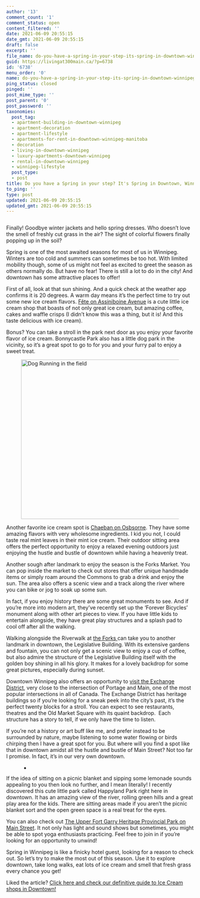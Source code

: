 ```yaml
---
author: '13'
comment_count: '1'
comment_status: open
content_filtered: ''
date: 2021-06-09 20:55:15
date_gmt: 2021-06-09 20:55:15
draft: false
excerpt: ''
file_name: do-you-have-a-spring-in-your-step-its-spring-in-downtown-winnipeg.md
guid: https://livingat300main.ca/?p=6738
id: '6738'
menu_order: '0'
name: do-you-have-a-spring-in-your-step-its-spring-in-downtown-winnipeg
ping_status: closed
pinged: ''
post_mime_type: ''
post_parent: '0'
post_password: ''
taxonomies:
  post_tag:
  - apartment-building-in-downtown-winnipeg
  - apartment-decoration
  - apartment-lifestyle
  - apartments-for-rent-in-downtown-winnipeg-manitoba
  - decoration
  - living-in-downtown-winnipeg
  - luxury-apartments-downtown-winnipeg
  - rental-in-downtown-winnipeg
  - winnipeg-lifestyle
  post_type:
  - post
title: Do you have a Spring in your step? It's Spring in Downtown, Winnipeg!
to_ping: ''
type: post
updated: 2021-06-09 20:55:15
updated_gmt: 2021-06-09 20:55:15
---
```

<!-- wp:image {"id":6754,"sizeSlug":"large","linkDestination":"none"} -->
<figure class="wp-block-image size-large"><img src="https://livingat300main.ca/wp-content/uploads/2021/06/Spring_in_Winnipeg-1024x678.jpg" alt="" class="wp-image-6754"/></figure>
<!-- /wp:image -->

<!-- wp:paragraph -->
<p>Finally! Goodbye winter jackets and hello spring dresses. Who doesn’t love the smell of freshly cut grass in the air? The sight of colorful flowers finally popping up in the soil?</p>
<!-- /wp:paragraph -->

<!-- wp:paragraph -->
<p>Spring is one of the most awaited seasons for most of us in Winnipeg. Winters are too cold and summers can sometimes be too hot. With limited mobility though, some of us might not feel as excited to greet the season as others normally do. But have no fear! There is still a lot to do in the city! And downtown has some attractive places to offer!</p>
<!-- /wp:paragraph -->

<!-- wp:paragraph -->
<p>First of all, look at that sun shining. And a quick check at the weather app confirms it is 20 degrees. A warm day means it’s the perfect time to try out some new ice cream flavors. <a href="https://www.feteicecreamcoffee.com/" target="_blank" rel="noreferrer noopener nofollow">Fête on Assiniboine Avenue</a> is a cute little ice cream shop that boasts of not only great ice cream, but amazing coffee, cakes and waffle crisps (I didn’t know this was a thing, but it is! And this taste delicious with ice cream).</p>
<!-- /wp:paragraph -->

<!-- wp:paragraph -->
<p>Bonus? You can take a stroll in the park next door as you enjoy your favorite flavor of ice cream. Bonnycastle Park also has a little dog park in the vicinity, so it’s a great spot to go to for you and your furry pal to enjoy a sweet treat.</p>
<!-- /wp:paragraph -->

<!-- wp:image {"id":6739,"width":761,"height":428,"sizeSlug":"large","linkDestination":"none"} -->
<figure class="wp-block-image size-large is-resized"><img src="https://livingat300main.ca/wp-content/uploads/2021/06/pexels-matthias-zomer-422220.png" alt="Dog Running in the field" class="wp-image-6739" width="761" height="428"/></figure>
<!-- /wp:image -->

<!-- wp:paragraph -->
<p></p>
<!-- /wp:paragraph -->

<!-- wp:paragraph -->
<p>Another favorite ice cream spot is <a href="https://chaebanicecream.com/" target="_blank" rel="noreferrer noopener nofollow">Chaeban on Osbsorne</a>. They have some amazing flavors with very wholesome ingredients. I kid you not, I could taste real mint leaves in their mint ice cream. Their outdoor sitting area offers the perfect opportunity to enjoy a relaxed evening outdoors just enjoying the hustle and bustle of downtown while having a heavenly treat.&nbsp;</p>
<!-- /wp:paragraph -->

<!-- wp:paragraph -->
<p>Another sough after landmark to enjoy the season is the Forks Market. You can pop inside the market to check out stores that offer unique handmade items or simply roam around the Commons to grab a drink and enjoy the sun. The area also offers a scenic view and a track along the river where you can bike or jog to soak up some sun.</p>
<!-- /wp:paragraph -->

<!-- wp:paragraph -->
<p>In fact, if you enjoy history there are some great monuments to see. And if you’re more into modern art, they’ve recently set up the ‘Forever Bicycles’ monument along with other art pieces to view. If you have little kids to entertain alongside, they have great play structures and a splash pad to cool off after all the walking.</p>
<!-- /wp:paragraph -->

<!-- wp:paragraph -->
<p>Walking alongside the Riverwalk at <a href="https://www.theforks.com/" target="_blank" rel="noreferrer noopener nofollow">the Forks </a>can take you to another landmark in downtown, the Legislative Building. With its extensive gardens and fountain, you can not only get a scenic view to enjoy a cup of coffee, but also admire the structure of the Legislative Building itself with the golden boy shining in all his glory. It makes for a lovely backdrop for some great pictures, especially during sunset.</p>
<!-- /wp:paragraph -->

<!-- wp:paragraph -->
<p>Downtown Winnipeg also offers an opportunity to <a href="https://www.exchangedistrict.org/" target="_blank" rel="noreferrer noopener nofollow">visit the Exchange District</a>, very close to the intersection of Portage and Main, one of the most popular intersections in all of Canada. The Exchange District has heritage buildings so if you’re looking for a sneak peek into the city’s past, it’s the perfect twenty blocks for a stroll. You can expect to see restaurants, theatres and the Old Market Square with its quaint backdrop. &nbsp;Each structure has a story to tell, if we only have the time to listen.</p>
<!-- /wp:paragraph -->

<!-- wp:paragraph -->
<p>If you’re not a history or art buff like me, and prefer instead to be surrounded by nature, maybe listening to some water flowing or birds chirping then I have a great spot for you. But where will you find a spot like that in downtown amidst all the hustle and bustle of Main Street? Not too far I promise. In fact, it’s in our very own downtown.</p>
<!-- /wp:paragraph -->

<!-- wp:gallery {"ids":[6741],"linkTo":"none"} -->
<figure class="wp-block-gallery columns-1 is-cropped"><ul class="blocks-gallery-grid"><li class="blocks-gallery-item"><figure><img src="https://livingat300main.ca/wp-content/uploads/2021/06/pexels-daria-obymaha-1683974-1024x683.png" alt="" data-id="6741" data-full-url="https://livingat300main.ca/wp-content/uploads/2021/06/pexels-daria-obymaha-1683974.png" data-link="https://livingat300main.ca/?attachment_id=6741" class="wp-image-6741"/></figure></li></ul></figure>
<!-- /wp:gallery -->

<!-- wp:paragraph -->
<p>If the idea of sitting on a picnic blanket and sipping some lemonade sounds appealing to you then look no further, and I mean literally! I recently discovered this cute little park called Happyland Park right here in downtown. It has an amazing view of the river, rolling green hills and a great play area for the kids. There are sitting areas made if you aren’t the picnic blanket sort and the open green space is a real treat for the eyes.</p>
<!-- /wp:paragraph -->

<!-- wp:paragraph -->
<p>You can also check out <a href="http://www.upperfortgarry.com/information/discovering-ufg/" target="_blank" rel="noreferrer noopener nofollow">The Upper Fort Garry Heritage Provincial Park on Main Street</a>. It not only has light and sound shows but sometimes, you might be able to spot yoga enthusiasts practicing. Feel free to join in if you’re looking for an opportunity to unwind!</p>
<!-- /wp:paragraph -->

<!-- wp:paragraph -->
<p>Spring in Winnipeg is like a finicky hotel guest, looking for a reason to check out. So let’s try to make the most out of this season. Use it to explore downtown, take long walks, eat lots of ice cream and smell that fresh grass every chance you get!</p>
<!-- /wp:paragraph -->

<!-- wp:paragraph -->
<p>Liked the article? <a href="https://livingat300main.ca/its-ice-cream-time-a-guide-to-downtown-winnipeg-ice-cream-shops/" target="_blank" rel="noreferrer noopener">Click here and check our definitive guide to Ice Cream shops in Downtown!</a></p>
<!-- /wp:paragraph -->

<!-- wp:paragraph -->
<p></p>
<!-- /wp:paragraph -->

<!-- wp:paragraph -->
<p></p>
<!-- /wp:paragraph -->